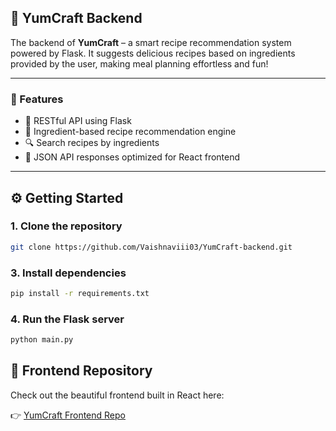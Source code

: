 ## 🧁 YumCraft Backend

The backend of **YumCraft** – a smart recipe recommendation system powered by Flask. It suggests delicious recipes based on ingredients provided by the user, making meal planning effortless and fun!

---

### 🚀 Features

- 📡 RESTful API using Flask  
- 🥕 Ingredient-based recipe recommendation engine  
- 🔍 Search recipes by ingredients  
- 🧾 JSON API responses optimized for React frontend  


---

## ⚙️ Getting Started

### 1. Clone the repository

```bash
git clone https://github.com/Vaishnaviii03/YumCraft-backend.git
```
### 3. Install dependencies

```bash
pip install -r requirements.txt
```
### 4. Run the Flask server

```bash
python main.py
```
## 🔗 Frontend Repository

Check out the beautiful frontend built in React here:

👉 [YumCraft Frontend Repo](https://github.com/Vaishnaviii03/YumCraft-frontend.git)
